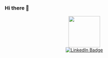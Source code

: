 ### Hi there 👋
<div id="header" align="center">
  <img src="https://github.com/JustCoolDude/JustCoolDude/blob/123/img/im2.png" width="100"/>
</div>
<div id="badges" align="center">
  <a href="https://vk.com/chizhov_net">
    <img src="https://img.shields.io/badge/-Vkontakte-003f5c?style=for-the-badge&logo=Vk" alt="LinkedIn Badge"/>
  </a>
</div>

<!--
**JustCoolDude/JustCoolDude** is a ✨ _special_ ✨ repository because its `README.md` (this file) appears on your GitHub profile.

Here are some ideas to get you started:

- 🔭 I’m currently working on ...
- 🌱 I’m currently learning ...
- 👯 I’m looking to collaborate on ...
- 🤔 I’m looking for help with ...
- 💬 Ask me about ...
- 📫 How to reach me: ...
- 😄 Pronouns: ...
- ⚡ Fun fact: ...
-->
